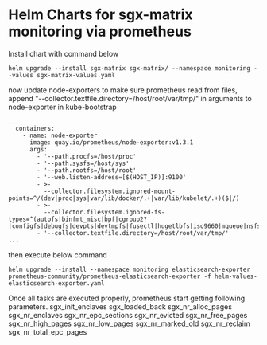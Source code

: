 Helm Charts for sgx-matrix monitoring via prometheus
===================

Install chart with command below
```
helm upgrade --install sgx-matrix sgx-matrix/ --namespace monitoring --values sgx-matrix-values.yaml
```
now update node-exporters to make sure prometheus read from files, append "--collector.textfile.directory=/host/root/var/tmp/" in arguments to node-exporter in
kube-bootstrap 

```
...
  containers:
    - name: node-exporter
      image: quay.io/prometheus/node-exporter:v1.3.1
      args:
        - '--path.procfs=/host/proc'
        - '--path.sysfs=/host/sys'
        - '--path.rootfs=/host/root'
        - '--web.listen-address=[$(HOST_IP)]:9100'
        - >-
          --collector.filesystem.ignored-mount-points=^/(dev|proc|sys|var/lib/docker/.+|var/lib/kubelet/.+)($|/)
        - >-
          --collector.filesystem.ignored-fs-types=^(autofs|binfmt_misc|bpf|cgroup2?|configfs|debugfs|devpts|devtmpfs|fusectl|hugetlbfs|iso9660|mqueue|nsfs|overlay|proc|procfs|pstore|rpc_pipefs|securityfs|selinuxfs|squashfs|sysfs|tracefs)$
        - '--collector.textfile.directory=/host/root/var/tmp/'
...
```

then execute below command
```
helm upgrade --install --namespace monitoring elasticsearch-exporter prometheus-community/prometheus-elasticsearch-exporter -f helm-values-elasticsearch-exporter.yaml
```

Once all tasks are executed properly, prometheus start getting following parameters.
sgx_init_enclaves
sgx_loaded_back
sgx_nr_alloc_pages
sgx_nr_enclaves
sgx_nr_epc_sections
sgx_nr_evicted
sgx_nr_free_pages
sgx_nr_high_pages
sgx_nr_low_pages
sgx_nr_marked_old
sgx_nr_reclaim
sgx_nr_total_epc_pages
